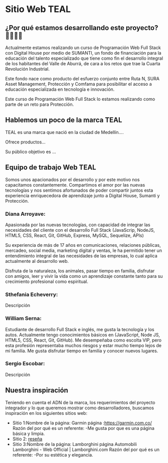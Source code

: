 # Sitio Web TEAL

## ¿Por qué estamos desarrollando este proyecto? 👩‍💻👨‍💻

Actualmente estamos realizando un curso de Programación Web Full Stack con Digital House por medio de SUMANTI, un fondo de financiación para la educación del talento especializado que tiene como fin el desarrollo integral de los habitantes del Valle de Aburrá, de cara a los retos que trae la Cuarta Revolución Industrial.

Este fondo nace como producto del esfuerzo conjunto entre Ruta N, SURA Asset Management, Protección y Comfama para posibilitar el acceso a educación especializada en tecnología e innovación.

Este curso de Programación Web Full Stack lo estamos realizando como parte de un reto para Protección.

## Hablemos un poco de la marca TEAL

TEAL es una marca que nació en la ciudad de Medellín....

Ofrece productos...

Su público objetivo es ...

## Equipo de trabajo Web TEAL

Somos unos apacionados por el desarrollo y por este motivo nos capacitamos constantemente. Compartimos el amor por las nuevas tecnologías y nos sentimos afortunados de poder compartir juntos esta experiencia enriquecedora de aprendizaje junto a Digital House, Sumanti y Protección.

### Diana Arroyave: 
Apasionada por las nuevas tecnologías, con capacidad de integrar las necesidades del cliente con el desarrollo Full Stack (JavaScrip, NodeJS, HTML5, CSS, React, Git, GitHub, Express, MySQL, Sequelize, APIs)

Su experiencia de más de 17 años en comunicaciones, relaciones públicas, mercadeo, social media, marketing digital y ventas, le ha permitido tener un entendimiento integral de las necesidades de las empresas, lo cual aplica actualmente al desarrollo web.

Disfruta de la naturaleza, los animales, pasar tiempo en familia, disfrutar con amigos, leer y vivir la vida como un aprendizaje constante tanto para su crecimiento profesional como espiritual.

### Sthefania Echeverry:
Descripción

### William Serna:
Estudiante de desarrollo Full Stack e inglés, me gusta la tecnología y los autos.
Actualmente tengo conocimientos básicos en (JavaScript, Node JS, HTML5, CSS, React, Git, GitHub).
Me desempeñaba como escolta VIP, pero esta profesión representaba muchos riesgos y estar mucho tiempo lejos de mi familia.
Me gusta disfrutar tiempo en familia y conocer nuevos lugares.


### Sergio Escobar:
Descripción

## Nuestra inspiración

Teniendo en cuenta el ADN de la marca, los requerimientos del proyecto integrador y lo que queremos mostrar como desarrolladores, buscamos inspiración en los siguientes sitios web:

* Sitio 1:Nombre de la página: Garmin
página :https://garmin.com.co/
Razón del por qué es un referente:
-Me gusta por que es una página básica y limpia.
* Sitio 2: [reseña](https://garmin.com.co/)
* Sitio 3:Nombre de la página: Lamborghini
página Automobili Lamborghini - Web Official | Lamborghini.com
Razón del por qué es un referente:
-Por su estética y elegancia.
